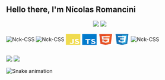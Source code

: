 ## Hello there, I'm Nícolas Romancini
<div align="center">
  <a https://github.com/nckrts">
  <img height="180em" src="https://camo.githubusercontent.com/2aa02bd58244d284a2584148a7e90742a854335143a45e84743df6fe7187660d/68747470733a2f2f6769746875622d726561646d652d73746174732e76657263656c2e6170702f6170693f757365726e616d653d6e636b7274732673686f775f69636f6e733d74727565267468656d653d6461726b26696e636c7564655f616c6c5f636f6d6d6974733d7472756526636f756e745f707269766174653d74727565"/>
  <img height="180em" src="https://github-readme-stats.vercel.app/api/top-langs/?username=nckrts&layout=compact&langs_count=7&theme=dark"/>
</div>
<div style="display: inline_block"><br>
 <img align="center" alt="Nck-CSS" height="30" width="40" src="https://cdn.jsdelivr.net/gh/devicons/devicon/icons/angularjs/angularjs-plain.svg">
  <img align="center" alt="Nck-CSS" height="30" width="40" src="https://cdn.jsdelivr.net/gh/devicons/devicon/icons/laravel/laravel-plain.svg">
  <img align="center" alt="Nck-Js" height="30" width="40" src="https://raw.githubusercontent.com/devicons/devicon/master/icons/javascript/javascript-plain.svg">
  <img align="center" alt="Nck-Ts" height="30" width="40" src="https://raw.githubusercontent.com/devicons/devicon/master/icons/typescript/typescript-plain.svg">
  <img align="center" alt="Nck-HTML" height="30" width="40" src="https://raw.githubusercontent.com/devicons/devicon/master/icons/html5/html5-original.svg">
  <img align="center" alt="Nck-CSS" height="30" width="40" src="https://raw.githubusercontent.com/devicons/devicon/master/icons/css3/css3-original.svg">
  <img align="center" alt="Nck-CSS" height="30" width="40" src="https://cdn.jsdelivr.net/gh/devicons/devicon/icons/chrome/chrome-original.svg">
</div>

##
 
<div>
  <a href="https://instagram.com/n3k0_las" target="_blank"><img src="https://img.shields.io/badge/-Instagram-%23E4405F?style=for-the-badge&logo=instagram&logoColor=white" target="_blank"></a>
  <a href="https://www.linkedin.com/in/nícolas-romancini-197131149" target="_blank"><img src="https://img.shields.io/badge/-LinkedIn-%230077B5?style=for-the-badge&logo=linkedin&logoColor=white" target="_blank"></a> 
  
  ![Snake animation](https://github.com/nckrts/nckrts/blob/output/github-contribution-grid-snake.svg)

</div>
